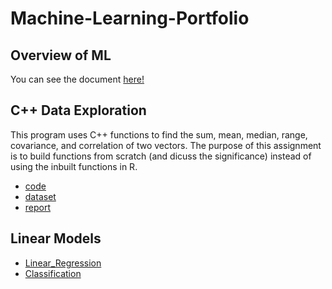 # Machine-Learning-Portfolio

## Overview of ML

You can see the document [here!](Overview_of_ML.pdf)

## C++ Data Exploration

This program uses C++ functions to find the sum, mean, median, range, covariance,
and correlation of two vectors. The purpose of this assignment is to build functions from scratch (and dicuss the significance) instead of using the inbuilt functions in R. <br>

- [code](C++_Data_Exploration/main.cpp) <br>
- [dataset](C++_Data_Exploration/Boston.csv) <br>
- [report](C++_Data_Exploration/C++_Data_Exploration_Report.pdf)

## Linear Models

- [Linear_Regression](Linear_Models/Classification.pdf) <br>
- [Classification](Linear_Models/Regression.pdf) <br>

